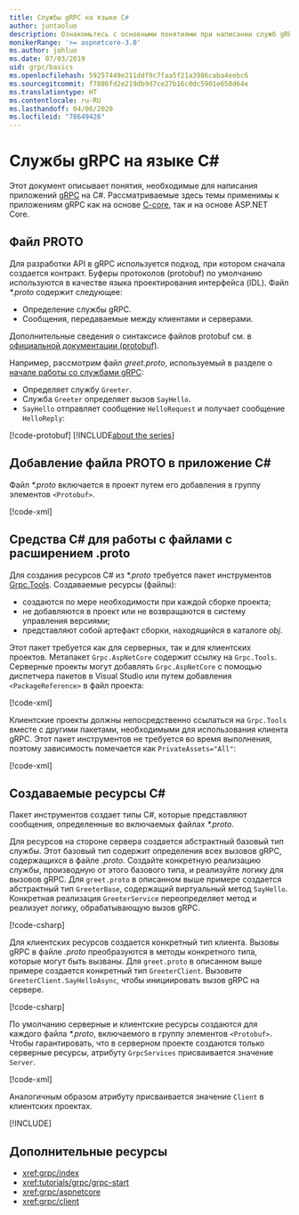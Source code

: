 ```yaml
---
title: Службы gRPC на языке C#
author: juntaoluo
description: Ознакомьтесь с основными понятиями при написании служб gRPC с помощью C#.
monikerRange: '>= aspnetcore-3.0'
ms.author: johluo
ms.date: 07/03/2019
uid: grpc/basics
ms.openlocfilehash: 59257449e211ddf9c7faa5f21a3986caba4eebc6
ms.sourcegitcommit: f7886fd2e219db9d7ce27b16c0dc5901e658d64e
ms.translationtype: HT
ms.contentlocale: ru-RU
ms.lasthandoff: 04/06/2020
ms.locfileid: "78649426"
---
```

# <a name="grpc-services-with-c"></a>Службы gRPC на языке C\#

Этот документ описывает понятия, необходимые для написания приложений [gRPC](https://grpc.io/docs/guides/) на C#. Рассматриваемые здесь темы применимы к приложениям gRPC как на основе [C-core](https://grpc.io/blog/grpc-stacks), так и на основе ASP.NET Core.

## <a name="proto-file"></a>Файл PROTO

Для разработки API в gRPC используется подход, при котором сначала создается контракт. Буферы протоколов (protobuf) по умолчанию используются в качестве языка проектирования интерфейса (IDL). Файл *\*.proto* содержит следующее:

* Определение службы gRPC.
* Сообщения, передаваемые между клиентами и серверами.

Дополнительные сведения о синтаксисе файлов protobuf см. в [официальной документации (protobuf)](https://developers.google.com/protocol-buffers/docs/proto3).

Например, рассмотрим файл *greet.proto*, используемый в разделе о [начале работы со службами gRPC](xref:tutorials/grpc/grpc-start):

* Определяет службу `Greeter`.
* Служба `Greeter` определяет вызов `SayHello`.
* `SayHello` отправляет сообщение `HelloRequest` и получает сообщение `HelloReply`:

[!code-protobuf[](~/tutorials/grpc/grpc-start/sample/GrpcGreeter/Protos/greet.proto)]
[!INCLUDE[about the series](~/includes/code-comments-loc.md)]

## <a name="add-a-proto-file-to-a-c-app"></a>Добавление файла PROTO в приложение C\#

Файл *\*.proto* включается в проект путем его добавления в группу элементов `<Protobuf>`.

[!code-xml[](~/tutorials/grpc/grpc-start/sample/GrpcGreeter/GrpcGreeter.csproj?highlight=2&range=7-9)]

## <a name="c-tooling-support-for-proto-files"></a>Средства C# для работы с файлами с расширением .proto

Для создания ресурсов C# из *\*.proto* требуется пакет инструментов [Grpc.Tools](https://www.nuget.org/packages/Grpc.Tools/). Создаваемые ресурсы (файлы):

* создаются по мере необходимости при каждой сборке проекта;
* не добавляются в проект или не возвращаются в систему управления версиями;
* представляют собой артефакт сборки, находящийся в каталоге *obj*.

Этот пакет требуется как для серверных, так и для клиентских проектов. Метапакет `Grpc.AspNetCore` содержит ссылку на `Grpc.Tools`. Серверные проекты могут добавлять `Grpc.AspNetCore` с помощью диспетчера пакетов в Visual Studio или путем добавления `<PackageReference>` в файл проекта:

[!code-xml[](~/tutorials/grpc/grpc-start/sample/GrpcGreeter/GrpcGreeter.csproj?highlight=1&range=12)]

Клиентские проекты должны непосредственно ссылаться на `Grpc.Tools` вместе с другими пакетами, необходимыми для использования клиента gRPC. Этот пакет инструментов не требуется во время выполнения, поэтому зависимость помечается как `PrivateAssets="All"`:

[!code-xml[](~/tutorials/grpc/grpc-start/sample/GrpcGreeterClient/GrpcGreeterClient.csproj?highlight=3&range=9-11)]

## <a name="generated-c-assets"></a>Создаваемые ресурсы C#

Пакет инструментов создает типы C#, которые представляют сообщения, определенные во включаемых файлах *\*.proto*.

Для ресурсов на стороне сервера создается абстрактный базовый тип службы. Этот базовый тип содержит определения всех вызовов gRPC, содержащихся в файле *.proto*. Создайте конкретную реализацию службы, производную от этого базового типа, и реализуйте логику для вызовов gRPC. Для `greet.proto` в описанном выше примере создается абстрактный тип `GreeterBase`, содержащий виртуальный метод `SayHello`. Конкретная реализация `GreeterService` переопределяет метод и реализует логику, обрабатывающую вызов gRPC.

[!code-csharp[](~/tutorials/grpc/grpc-start/sample/GrpcGreeter/Services/GreeterService.cs?name=snippet)]

Для клиентских ресурсов создается конкретный тип клиента. Вызовы gRPC в файле *.proto* преобразуются в методы конкретного типа, которые могут быть вызваны. Для `greet.proto` в описанном выше примере создается конкретный тип `GreeterClient`. Вызовите `GreeterClient.SayHelloAsync`, чтобы инициировать вызов gRPC на сервере.

[!code-csharp[](~/tutorials/grpc/grpc-start/sample/GrpcGreeterClient/Program.cs?name=snippet)]

По умолчанию серверные и клиентские ресурсы создаются для каждого файла *\*.proto*, включаемого в группу элементов `<Protobuf>`. Чтобы гарантировать, что в серверном проекте создаются только серверные ресурсы, атрибуту `GrpcServices` присваивается значение `Server`.

[!code-xml[](~/tutorials/grpc/grpc-start/sample/GrpcGreeter/GrpcGreeter.csproj?highlight=2&range=7-9)]

Аналогичным образом атрибуту присваивается значение `Client` в клиентских проектах.

[!INCLUDE[](~/includes/gRPCazure.md)]

## <a name="additional-resources"></a>Дополнительные ресурсы

* <xref:grpc/index>
* <xref:tutorials/grpc/grpc-start>
* <xref:grpc/aspnetcore>
* <xref:grpc/client>
